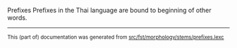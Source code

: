 Prefixes
Prefixes in the Thai language are bound to beginning of other words.

* * *

<small>This (part of) documentation was generated from [src/fst/morphology/stems/prefixes.lexc](https://github.com/giellalt/lang-tha/blob/main/src/fst/morphology/stems/prefixes.lexc)</small>
